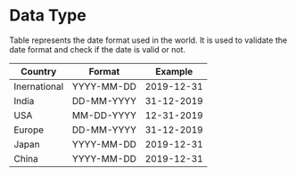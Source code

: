 # Data Type

Table represents the date format used in the world. It is used to validate the date format and check if the date is valid or not.

| Country | Format | Example |
|---------|--------| ------- |
| Inernational | YYYY-MM-DD | 2019-12-31 |
| India | DD-MM-YYYY | 31-12-2019 |
| USA | MM-DD-YYYY | 12-31-2019 |
| Europe | DD-MM-YYYY | 31-12-2019 |
| Japan | YYYY-MM-DD | 2019-12-31 |
| China | YYYY-MM-DD | 2019-12-31 |
